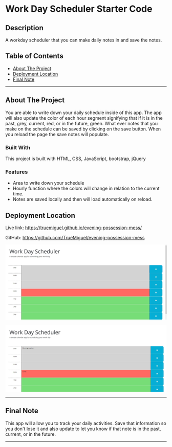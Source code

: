 # Work Day Scheduler Starter Code
<!-- Title  -->

## Description

A workday scheduler that you can make daily notes in and save the notes.

## Table of Contents

<!-- Table of Contents -->

- [About The Project](#about_project)
- [Deployment Location](#deployment_location)
- [Final Note](#final_note)

---

## About The Project <a id="about_project"></a>

<!-- About the Project -->

You are able to write down your daily schedule inside of this app. The app will also update the color of each hour segment signifying that if it is in the past, grey, current, red, or in the future, green. What ever notes that you make on the schedule can be saved by clicking on the save button. When you reload the page the save notes will populate. 

### Built With

<!-- Built With -->

This project is built with HTML, CSS, JavaScript, bootstrap, jQuery

### Features

<!-- Features -->

* Area to write down your schedule
* Hourly function where the colors will change in relation to the current time. 
* Notes are saved locally and then will load automatically on reload. 

## Deployment Location <a id="deployment_location"></a>

<!-- Deployment Location -->

Live link:
https://truemiguel.github.io/evening-possession-mess/

GitHub:
https://github.com/TrueMiguel/evening-possession-mess

![App when opened](Assets/Screen-shot1.JPG)

![App when refreshed after saving data](Assets/Screen-shot2.JPG)

---

## Final Note <a id="final_note"></a>

<!-- Final Note -->
This app will allow you to track your daily activities. Save that information so you don't lose it and also update to let you know if that note is in the past, current, or in the future. 

---
